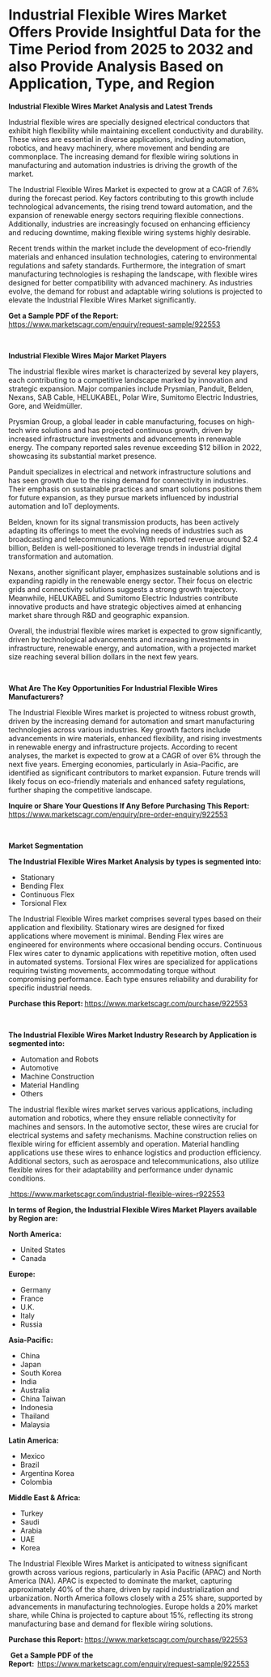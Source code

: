 <p><h1>Industrial Flexible Wires Market Offers Provide Insightful Data for the Time Period from 2025 to 2032 and also Provide Analysis Based on Application, Type, and Region</h1></p><p><strong>Industrial Flexible Wires Market Analysis and Latest Trends</strong></p>
<p><p>Industrial flexible wires are specially designed electrical conductors that exhibit high flexibility while maintaining excellent conductivity and durability. These wires are essential in diverse applications, including automation, robotics, and heavy machinery, where movement and bending are commonplace. The increasing demand for flexible wiring solutions in manufacturing and automation industries is driving the growth of the market.</p><p>The Industrial Flexible Wires Market is expected to grow at a CAGR of 7.6% during the forecast period. Key factors contributing to this growth include technological advancements, the rising trend toward automation, and the expansion of renewable energy sectors requiring flexible connections. Additionally, industries are increasingly focused on enhancing efficiency and reducing downtime, making flexible wiring systems highly desirable.</p><p>Recent trends within the market include the development of eco-friendly materials and enhanced insulation technologies, catering to environmental regulations and safety standards. Furthermore, the integration of smart manufacturing technologies is reshaping the landscape, with flexible wires designed for better compatibility with advanced machinery. As industries evolve, the demand for robust and adaptable wiring solutions is projected to elevate the Industrial Flexible Wires Market significantly.</p></p>
<p><strong>Get a Sample PDF of the Report:&nbsp;</strong> <a href="https://www.marketscagr.com/enquiry/request-sample/922553?utm_campaign=2956&utm_medium=2&utm_source=Github&utm_content=ia&utm_term=18042025&utm_id=industrial-flexible-wires">https://www.marketscagr.com/enquiry/request-sample/922553</a></p>
<p>&nbsp;</p>
<p><strong>Industrial Flexible Wires Major Market Players</strong></p>
<p><p>The industrial flexible wires market is characterized by several key players, each contributing to a competitive landscape marked by innovation and strategic expansion. Major companies include Prysmian, Panduit, Belden, Nexans, SAB Cable, HELUKABEL, Polar Wire, Sumitomo Electric Industries, Gore, and Weidmüller.</p><p>Prysmian Group, a global leader in cable manufacturing, focuses on high-tech wire solutions and has projected continuous growth, driven by increased infrastructure investments and advancements in renewable energy. The company reported sales revenue exceeding $12 billion in 2022, showcasing its substantial market presence.</p><p>Panduit specializes in electrical and network infrastructure solutions and has seen growth due to the rising demand for connectivity in industries. Their emphasis on sustainable practices and smart solutions positions them for future expansion, as they pursue markets influenced by industrial automation and IoT deployments.</p><p>Belden, known for its signal transmission products, has been actively adapting its offerings to meet the evolving needs of industries such as broadcasting and telecommunications. With reported revenue around $2.4 billion, Belden is well-positioned to leverage trends in industrial digital transformation and automation.</p><p>Nexans, another significant player, emphasizes sustainable solutions and is expanding rapidly in the renewable energy sector. Their focus on electric grids and connectivity solutions suggests a strong growth trajectory. Meanwhile, HELUKABEL and Sumitomo Electric Industries contribute innovative products and have strategic objectives aimed at enhancing market share through R&D and geographic expansion.</p><p>Overall, the industrial flexible wires market is expected to grow significantly, driven by technological advancements and increasing investments in infrastructure, renewable energy, and automation, with a projected market size reaching several billion dollars in the next few years.</p></p>
<p>&nbsp;</p>
<p><strong>What Are The Key Opportunities For Industrial Flexible Wires Manufacturers?</strong></p>
<p><p>The Industrial Flexible Wires market is projected to witness robust growth, driven by the increasing demand for automation and smart manufacturing technologies across various industries. Key growth factors include advancements in wire materials, enhanced flexibility, and rising investments in renewable energy and infrastructure projects. According to recent analyses, the market is expected to grow at a CAGR of over 6% through the next five years. Emerging economies, particularly in Asia-Pacific, are identified as significant contributors to market expansion. Future trends will likely focus on eco-friendly materials and enhanced safety regulations, further shaping the competitive landscape.</p></p>
<p><strong>Inquire or Share Your Questions If Any Before Purchasing This Report:</strong> <a href="https://www.marketscagr.com/enquiry/pre-order-enquiry/922553?utm_campaign=2956&utm_medium=2&utm_source=Github&utm_content=ia&utm_term=18042025&utm_id=industrial-flexible-wires">https://www.marketscagr.com/enquiry/pre-order-enquiry/922553</a></p>
<p>&nbsp;</p>
<p><strong>Market Segmentation</strong></p>
<p><strong>The Industrial Flexible Wires Market Analysis by types is segmented into:</strong></p>
<p><ul><li>Stationary</li><li>Bending Flex</li><li>Continuous Flex</li><li>Torsional Flex</li></ul></p>
<p><p>The Industrial Flexible Wires market comprises several types based on their application and flexibility. Stationary wires are designed for fixed applications where movement is minimal. Bending Flex wires are engineered for environments where occasional bending occurs. Continuous Flex wires cater to dynamic applications with repetitive motion, often used in automated systems. Torsional Flex wires are specialized for applications requiring twisting movements, accommodating torque without compromising performance. Each type ensures reliability and durability for specific industrial needs.</p></p>
<p><strong>Purchase this Report:&nbsp;</strong><a href="https://www.marketscagr.com/purchase/922553?utm_campaign=2956&utm_medium=2&utm_source=Github&utm_content=ia&utm_term=18042025&utm_id=industrial-flexible-wires">https://www.marketscagr.com/purchase/922553</a></p>
<p>&nbsp;</p>
<p><strong>The Industrial Flexible Wires Market Industry Research by Application is segmented into:</strong></p>
<p><ul><li>Automation and Robots</li><li>Automotive</li><li>Machine Construction</li><li>Material Handling</li><li>Others</li></ul></p>
<p><p>The industrial flexible wires market serves various applications, including automation and robotics, where they ensure reliable connectivity for machines and sensors. In the automotive sector, these wires are crucial for electrical systems and safety mechanisms. Machine construction relies on flexible wiring for efficient assembly and operation. Material handling applications use these wires to enhance logistics and production efficiency. Additional sectors, such as aerospace and telecommunications, also utilize flexible wires for their adaptability and performance under dynamic conditions.</p></p>
<p><a href="https://www.marketscagr.com/industrial-flexible-wires-r922553?utm_campaign=2956&utm_medium=2&utm_source=Github&utm_content=ia&utm_term=18042025&utm_id=industrial-flexible-wires">&nbsp;https://www.marketscagr.com/industrial-flexible-wires-r922553</a></p>
<p><strong>In terms of Region, the Industrial Flexible Wires Market Players available by Region are:</strong></p>
<p>
    <p> <strong> North America: </strong>
        <ul>
            <li>United States</li>
            <li>Canada</li>
        </ul>
        </p> 
    <p> <strong> Europe: </strong>
        <ul>
            <li>Germany</li>
            <li>France</li>
            <li>U.K.</li>
            <li>Italy</li>
            <li>Russia</li>
        </ul>
        </p> 
    <p> <strong> Asia-Pacific: </strong>
        <ul>
            <li>China</li>
            <li>Japan</li>
            <li>South Korea</li>
            <li>India</li>
            <li>Australia</li>
            <li>China Taiwan</li>
            <li>Indonesia</li>
            <li>Thailand</li>
            <li>Malaysia</li>
        </ul>
        </p> 
    <p> <strong> Latin America: </strong>
        <ul>
            <li>Mexico</li>
            <li>Brazil</li>
            <li>Argentina Korea</li>
            <li>Colombia</li>
        </ul>
        </p> 
    <p> <strong> Middle East & Africa: </strong>
        <ul>
            <li>Turkey</li>
            <li>Saudi</li>
            <li>Arabia</li>
            <li>UAE</li>
            <li>Korea</li>
        </ul>
    </p>
    </p>
<p><p>The Industrial Flexible Wires Market is anticipated to witness significant growth across various regions, particularly in Asia Pacific (APAC) and North America (NA). APAC is expected to dominate the market, capturing approximately 40% of the share, driven by rapid industrialization and urbanization. North America follows closely with a 25% share, supported by advancements in manufacturing technologies. Europe holds a 20% market share, while China is projected to capture about 15%, reflecting its strong manufacturing base and demand for flexible wiring solutions.</p></p>
<p><strong>Purchase this Report: </strong><a href="https://www.marketscagr.com/purchase/922553?utm_campaign=2956&utm_medium=2&utm_source=Github&utm_content=ia&utm_term=18042025&utm_id=industrial-flexible-wires">https://www.marketscagr.com/purchase/922553</a></p>
<p>&nbsp;<strong>Get a Sample PDF of the Report:&nbsp;&nbsp;</strong><a href="https://www.marketscagr.com/enquiry/request-sample/922553?utm_campaign=2956&utm_medium=2&utm_source=Github&utm_content=ia&utm_term=18042025&utm_id=industrial-flexible-wires">https://www.marketscagr.com/enquiry/request-sample/922553</a></p>
<p><strong></strong></p>
<p><p></p><p></p><p></p></p>